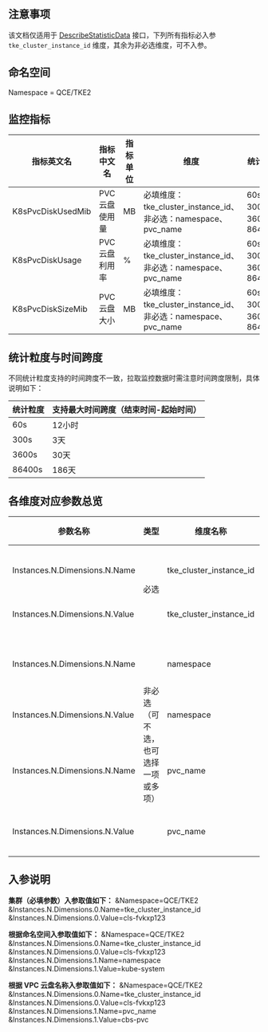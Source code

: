 ## 注意事项

该文档仅适用于 [DescribeStatisticData](https://cloud.tencent.com/document/product/248/51845) 接口，下列所有指标必入参 `tke_cluster_instance_id` 维度，其余为非必选维度，可不入参。

## 命名空间

Namespace = QCE/TKE2

## 监控指标

| 指标英文名        | 指标中文名     | 指标单位 | 维度                                                         | 统计粒度                             |
| ----------------- | -------------- | -------- | ------------------------------------------------------------ | ------------------------------------ |
| K8sPvcDiskUsedMib | PVC 云盘使用量 | MB       | 必填维度：tke_cluster_instance_id、<br/>非必选：namespace、pvc_name | 60s、<br>300s、<br>3600s、<br>86400s |
| K8sPvcDiskUsage   | PVC 云盘利用率 | %        | 必填维度：tke_cluster_instance_id、<br/>非必选：namespace、pvc_name | 60s、<br>300s、<br>3600s、<br>86400s |
| K8sPvcDiskSizeMib | PVC 云盘大小   | MB       | 必填维度：tke_cluster_instance_id、<br/>非必选：namespace、pvc_name | 60s、<br>300s、<br>3600s、<br>86400s |



## 统计粒度与时间跨度

不同统计粒度支持的时间跨度不一致，拉取监控数据时需注意时间跨度限制，具体说明如下：

| 统计粒度 | 支持最大时间跨度（结束时间-起始时间） |
| -------- | ------------------------------------- |
| 60s      | 12小时                                |
| 300s     | 3天                                   |
| 3600s    | 30天                                  |
| 86400s   | 186天                                 |

## 各维度对应参数总览

<table>
    <thead>
        <tr>
            <th><span>参数名称</span></th>
            <th><span>类型</span></th>
            <th><span>维度名称</span></th>
            <th><span>维度解释</span></th>
            <th><span>格式</span></th>
        </tr>
    </thead>
    <tbody>
        <tr>
            <td><span>Instances.N.Dimensions.N.Name</span></td>
            <td rowspan="2"><span>必选</span></td>
            <td><span>tke_cluster_instance_id</span></td>
            <td><span>集群的维度名称</span></td>
            <td><span>输入 String 类型维度名称：tke_cluster_instance_id</span></td>
        </tr>
        <tr>
            <td><span>Instances.N.Dimensions.N.Value</span></td>
            <td><span>tke_cluster_instance_id</span></td>
            <td><span>具体集群 ID</span></td>
            <td><span>输入具体集群 ID，例如：cls-fvkxp123</span></td>
        </tr>
        <tr>
            <td><span>Instances.N.Dimensions.N.Name</span></td>
             <td rowspan="6"><span>非必选（可不选，也可选择一项或多项）</span></td>
            <td><span>namespace</span></td>
            <td><span>命名空间的维度名称</span></td>
            <td><span>输入 String 类型维度名称：namespace</span></td>
        </tr>
        <tr>
            <td><span>Instances.N.Dimensions.N.Value</span></td>
            <td><span>namespace</span></td>
            <td><span>具体命名空间</span></td>
            <td><span>输入具体命名空间，例如：kube-system</span></td>
        </tr>
        <tr>
            <td><span>Instances.N.Dimensions.N.Name</span></td>
            <td><span>pvc_name</span></td>
            <td><span>PVC 云盘名称的维度名称</span></td>
            <td><span>输入 String 类型维度名称：pvc_name</span></td>
        </tr>
        <tr>
            <td><span>Instances.N.Dimensions.N.Value</span></td>
            <td><span>pvc_name</span></td>
            <td><span>具体 PVC 云盘名称</span></td>
            <td><span>输入具体 PVC 云盘名称，例如：cbs-pvc</span></td>
        </tr>
    </tbody>
</table>




## 入参说明

**集群（必填参数）入参取值如下：**
&Namespace=QCE/TKE2
&Instances.N.Dimensions.0.Name=tke_cluster_instance_id
&Instances.N.Dimensions.0.Value=cls-fvkxp123

**根据命名空间入参取值如下：**
&Namespace=QCE/TKE2
&Instances.N.Dimensions.0.Name=tke_cluster_instance_id
&Instances.N.Dimensions.0.Value=cls-fvkxp123
&Instances.N.Dimensions.1.Name=namespace
&Instances.N.Dimensions.1.Value=kube-system

**根据 VPC 云盘名称入参取值如下：**
&Namespace=QCE/TKE2
&Instances.N.Dimensions.0.Name=tke_cluster_instance_id
&Instances.N.Dimensions.0.Value=cls-fvkxp123
&Instances.N.Dimensions.1.Name=pvc_name
&Instances.N.Dimensions.1.Value=cbs-pvc



